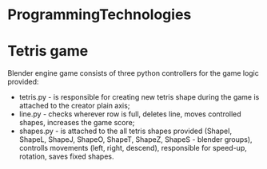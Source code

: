 # ProgrammingTechnologies
# Tetris game

Blender engine game consists of three python controllers for the game logic provided:

* tetris.py - is responsible for creating new tetris shape during the game is attached to the creator plain axis;
* line.py - checks wherever row is full, deletes line, moves controlled shapes, increases the game score; 
* shapes.py - is attached to the all tetris shapes provided (ShapeI, ShapeL, ShapeJ, ShapeO, ShapeT, ShapeZ, ShapeS - blender groups),
controlls movements (left, right, descend), responsible for speed-up, rotation, saves fixed shapes.
